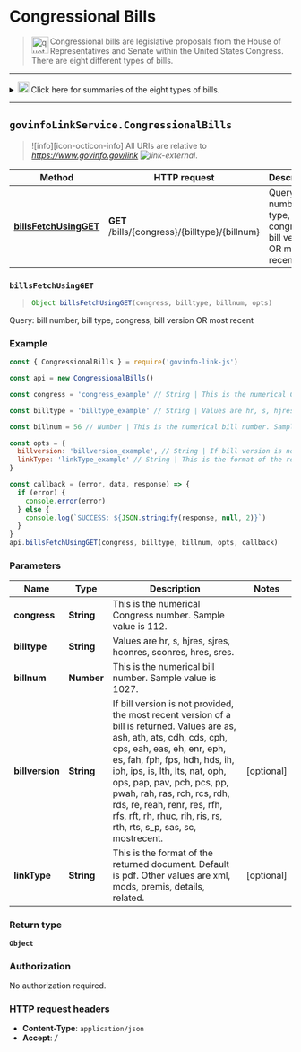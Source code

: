 # Congressional Bills

> <img align="left" alt="quote" height="30" width="30" src="https://cdnjs.cloudflare.com/ajax/libs/octicons/4.4.0/svg/quote.svg"> Congressional bills are legislative proposals from the House of Representatives and Senate within the United States Congress. There are eight different types of bills.

---

<details>
  <summary><img align="bottom" alt="info" height="20" width="20"  src="https://cdnjs.cloudflare.com/ajax/libs/octicons/4.4.0/svg/info.svg">
Click here for summaries of the eight types of bills.</summary>
<p>

1.  **House bills (H.R.) and Senate bills (S.)** require the approval of both chambers (ie House and Senate) and the signature of the President to become law.

1.  **House Joint Resolutions (H.J. Res.) and Senate Joint Resolutions (S.J. Res.)** require the approval of both chambers and the signature of the President. Joint resolutions generally are used for limited matters, such as a single appropriation for a specific purpose and to propose amendments to the Constitution.

1.  **House Concurrent Resolutions (H. Con. Res.) and Senate Concurrent Resolutions (S. Con. Res.)** require the approval of both chambers but do not require the signature of the President and do not have the force of law. Concurrent resolutions generally are used to make or amend rules that apply to both chambers.

1.  **House Simple Resolutions (H. Res.) and Senate Simple Resolutions (S. Res.)** address matters entirely within the prerogative of one chamber or the other. They do not require the approval of the other chamber or the signature of the President, and they do not have the force of law.

1.  There are numerous different bill versions that track a bill through the legislative process from introduction through passage by both chambers (enrolled version). All final published bill versions are available from GPO. [About the Congressional Bills ![link-external][icon-octicon-link-external]](https://www.gpo.gov/help/index.html#about_congressional_bills.htm).

</p></details>

---

## `govinfoLinkService.CongressionalBills`

> ![info][icon-octicon-info] All URIs are relative to _<https://www.govinfo.gov/link> ![link-external][icon-octicon-link-external]_.

| Method                                                             | HTTP request                                   | Description                                                          |
| ------------------------------------------------------------------ | ---------------------------------------------- | -------------------------------------------------------------------- |
| [**billsFetchUsingGET**](CongressionalBills.md#billsFetchUsingGET) | **GET** /bills/{congress}/{billtype}/{billnum} | Query: bill number, bill type, congress, bill version OR most recent |

<a name="billsFetchUsingGET"></a>

### **`billsFetchUsingGET`**

> ```js
> Object billsFetchUsingGET(congress, billtype, billnum, opts)
> ```

Query: bill number, bill type, congress, bill version OR most recent

### Example

```javascript
const { CongressionalBills } = require('govinfo-link-js')

const api = new CongressionalBills()

const congress = 'congress_example' // String | This is the numerical Congress number. Sample value is 112.

const billtype = 'billtype_example' // String | Values are hr, s, hjres, sjres, hconres, sconres, hres, sres.

const billnum = 56 // Number | This is the numerical bill number. Sample value is 1027.

const opts = {
  billversion: 'billversion_example', // String | If bill version is not provided, the most recent version of a bill is returned. Values are as, ash, ath, ats, cdh, cds, cph, cps, eah, eas, eh, enr, eph, es, fah, fph, fps, hdh, hds, ih, iph, ips, is, lth, lts, nat, oph, ops, pap, pav, pch, pcs, pp, pwah, rah, ras, rch, rcs, rdh, rds, re, reah, renr, res, rfh, rfs, rft, rh, rhuc, rih, ris, rs, rth, rts, s_p, sas, sc, mostrecent.
  linkType: 'linkType_example' // String | This is the format of the returned document. Default is pdf. Other values are xml, mods, premis, details, related.
}

const callback = (error, data, response) => {
  if (error) {
    console.error(error)
  } else {
    console.log(`SUCCESS: ${JSON.stringify(response, null, 2)}`)
  }
}
api.billsFetchUsingGET(congress, billtype, billnum, opts, callback)
```

### Parameters

| Name            | Type       | Description                                                                                                                                                                                                                                                                                                                                                                                   | Notes      |
| --------------- | ---------- | --------------------------------------------------------------------------------------------------------------------------------------------------------------------------------------------------------------------------------------------------------------------------------------------------------------------------------------------------------------------------------------------- | ---------- |
| **congress**    | **String** | This is the numerical Congress number. Sample value is 112.                                                                                                                                                                                                                                                                                                                                   |
| **billtype**    | **String** | Values are hr, s, hjres, sjres, hconres, sconres, hres, sres.                                                                                                                                                                                                                                                                                                                                 |
| **billnum**     | **Number** | This is the numerical bill number. Sample value is 1027.                                                                                                                                                                                                                                                                                                                                      |
| **billversion** | **String** | If bill version is not provided, the most recent version of a bill is returned. Values are as, ash, ath, ats, cdh, cds, cph, cps, eah, eas, eh, enr, eph, es, fah, fph, fps, hdh, hds, ih, iph, ips, is, lth, lts, nat, oph, ops, pap, pav, pch, pcs, pp, pwah, rah, ras, rch, rcs, rdh, rds, re, reah, renr, res, rfh, rfs, rft, rh, rhuc, rih, ris, rs, rth, rts, s_p, sas, sc, mostrecent. | [optional] |
| **linkType**    | **String** | This is the format of the returned document. Default is pdf. Other values are xml, mods, premis, details, related.                                                                                                                                                                                                                                                                            | [optional] |

### Return type

**`Object`**

### Authorization

No authorization required.

### HTTP request headers

* **Content-Type**: `application/json`
* **Accept**: _/_

[icon-octicon-link-external]: https://cdnjs.cloudflare.com/ajax/libs/octicons/4.4.0/svg/link-external.svg

